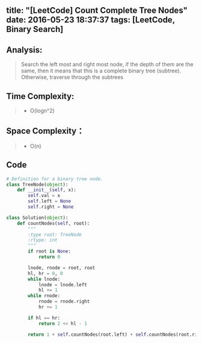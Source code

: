 title: "[LeetCode] Count Complete Tree Nodes"
date: 2016-05-23 18:37:37
tags: [LeetCode, Binary Search]
---

## Analysis:
> Search the left most and right most node, if the depth of them are the same, then it means that 
this is a complete binary tree (subtree). 
> Otherwise, traverse through the subtrees

## Time Complexity:
> * O(logn^2)

## Space Complexity：
> * O(n)


## Code
```python
# Definition for a binary tree node.
class TreeNode(object):
    def __init__(self, x):
        self.val = x
        self.left = None
        self.right = None

class Solution(object):
    def countNodes(self, root):
        """
        :type root: TreeNode
        :rtype: int
        """
        if root is None:
            return 0

        lnode, rnode = root, root
        hl, hr = 0, 0
        while lnode:
            lnode = lnode.left
            hl += 1
        while rnode:
            rnode = rnode.right
            hr += 1

        if hl == hr:
            return 2 << hl - 1

        return 1 + self.countNodes(root.left) + self.countNodes(root.right)
```
